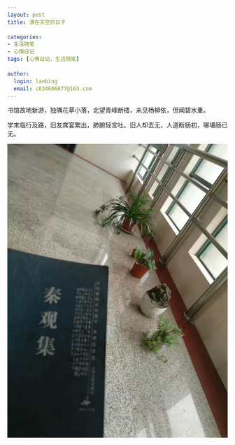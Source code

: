 ```yaml
---
layout: post
title: 漂在天空的日子

categories:
- 生活随笔
- 心情日记
tags: [心情日记，生活随笔]

author:
  login: lanbing
  email: c834606877@163.com
---
```



书馆故地新游，独隅花草小落，北望青峰断楼，未见杨柳依，但闻碧水重。

学末临行及路，旧友席宴繁出，肺腑轻言吐。旧人却去无，人道断肠初，哪堪肠已无。

![秦观集](/post_res/qinguangji-on-library.jpeg)
